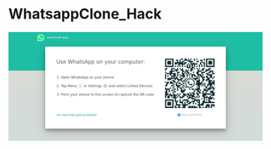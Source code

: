 # WhatsappClone_Hack
![whatsappclone_hack](https://github.com/CyberHackLord/WhatsappClone_Hack/blob/main/Screenshot_20230405_161937.png)

